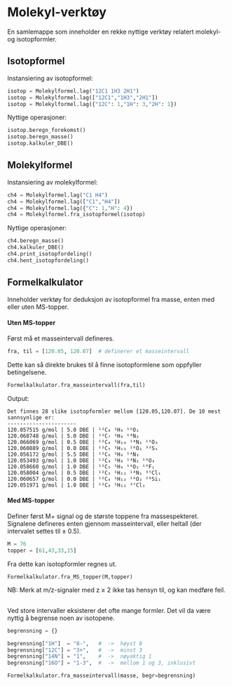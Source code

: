 # Molekyl-verktøy

En samlemappe som inneholder en rekke nyttige verktøy relatert molekyl- og isotopformler.

## Isotopformel

Instansiering av isotopformel:

```python
isotop = Molekylformel.lag("12C1 1H3 2H1")
isotop = Molekylformel.lag(["12C1","1H3","2H1"])
isotop = Molekylformel.lag({"12C": 1,"1H": 3,"2H": 1})
```

Nyttige operasjoner:

```python
isotop.beregn_forekomst()
isotop.beregn_masse()
isotop.kalkuler_DBE()
```

## Molekylformel

Instansiering av molekylformel:

```python
ch4 = Molekylformel.lag("C1 H4")
ch4 = Molekylformel.lag(["C1","H4"])
ch4 = Molekylformel.lag({"C": 1,"H": 4})
ch4 = Molekylformel.fra_isotopformel(isotop)
```

Nyttige operasjoner:

```python
ch4.beregn_masse()
ch4.kalkuler_DBE()
ch4.print_isotopfordeling()
ch4.hent_isotopfordeling()
```

## Formelkalkulator

Inneholder verktøy for deduksjon av isotopformel fra masse, enten med eller uten MS-topper.

#### Uten MS-topper

Først må et masseintervall defineres.

```python
fra, til = [120.05, 120.07]  # definerer et masseintervall
```

Dette kan så direkte brukes til å finne isotopformlene som oppfyller betingelsene.

```python
Formelkalkulator.fra_masseintervall(fra,til)
```

Output:
```bashh
Det finnes 28 slike isotopformler mellom [120.05,120.07]. De 10 mest sannsynlige er:
----------------------
120.057515 g/mol | 5.0 DBE | ¹²C₈ ¹H₈ ¹⁶O₁
120.068748 g/mol | 5.0 DBE | ¹²C₇ ¹H₈ ¹⁴N₂
120.066069 g/mol | 0.5 DBE | ¹²C₄ ¹H₁₀ ¹⁴N₁ ¹⁶O₃
120.060889 g/mol | 0.0 DBE | ¹²C₅ ¹H₁₂ ¹⁶O₁ ³²S₁
120.056172 g/mol | 5.5 DBE | ¹²C₆ ¹H₆ ¹⁴N₃
120.053493 g/mol | 1.0 DBE | ¹²C₃ ¹H₈ ¹⁴N₂ ¹⁶O₃
120.058660 g/mol | 1.0 DBE | ¹²C₅ ¹H₉ ¹⁶O₂ ¹⁹F₁
120.058004 g/mol | 0.5 DBE | ¹²C₅ ¹H₁₁ ¹⁴N₁ ³⁵Cl₁
120.060657 g/mol | 0.0 DBE | ¹²C₄ ¹H₁₂ ¹⁶O₂ ²⁸Si₁
120.051971 g/mol | 1.0 DBE | ¹²C₆ ¹H₁₁ ³⁷Cl₁
````

#### Med MS-topper

Definer først M+ signal og de største toppene fra massespekteret. Signalene defineres enten gjennom masseintervall, eller heltall (der intervalet settes til ± 0.5).
```python
M = 76
topper = [61,43,33,15]
```
Fra dette kan isotopformler regnes ut.
```python
Formelkalkulator.fra_MS_topper(M,topper)
```
NB: Merk at m/z-signaler med z ≥ 2 ikke tas hensyn til, og kan medføre feil.
## 
Ved store intervaller eksisterer det ofte mange formler. Det vil da være nyttig å begrense noen av isotopene.


```python
begrensning = {}

begrensning["1H"]  = "8-",   #  ->  høyst 8
begrensning["12C"] = "3+",   #  ->  minst 3
begrensning["14N"] = "1",    #  ->  nøyaktig 1
begrensning["16O"] = "1-3",  #  ->  mellom 1 og 3, inklusivt

Formelkalkulator.fra_masseintervall(masse, begr=begrensning)
```

